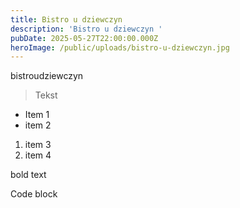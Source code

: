 ```yaml
---
title: Bistro u dziewczyn
description: 'Bistro u dziewczyn '
pubDate: 2025-05-27T22:00:00.000Z
heroImage: /public/uploads/bistro-u-dziewczyn.jpg
---
```


bistroudziewczyn

> Tekst

* Item 1
* item 2

1. item 3
2. item 4

bold text

Code block
